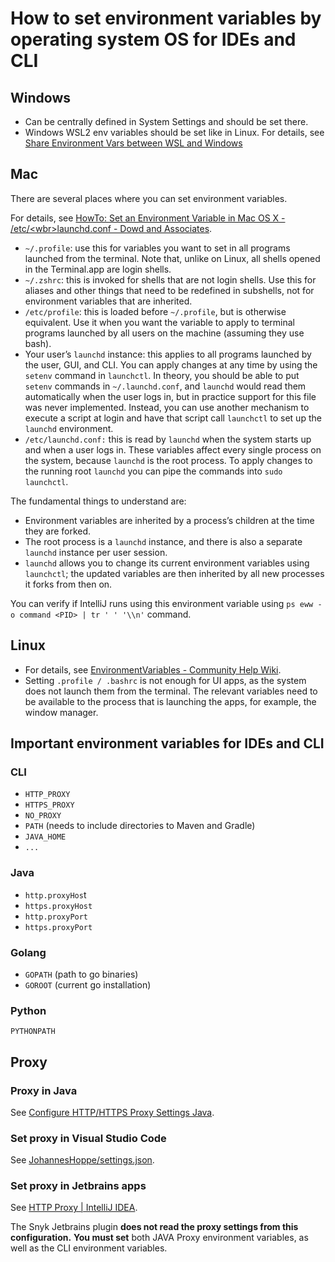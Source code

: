 # How to set environment variables by operating system OS for IDEs and CLI

## Windows <a href="#windows" id="windows"></a>

* Can be centrally defined in System Settings and should be set there.
* Windows WSL2 env variables should be set like in Linux. For details, see [Share Environment Vars between WSL and Windows](https://devblogs.microsoft.com/commandline/share-environment-vars-between-wsl-and-windows/)

## Mac <a href="#mac" id="mac"></a>

There are several places where you can set environment variables.

For details, see [HowTo: Set an Environment Variable in Mac OS X - /etc/\<wbr>launchd.conf - Dowd and Associates](http://www.dowdandassociates.com/blog/content/howto-set-an-environment-variable-in-mac-os-x-slash-etc-slash-launchd-dot-conf/).

* `~/.profile`: use this for variables you want to set in all programs launched from the terminal. Note that, unlike on Linux, all shells opened in the Terminal.app are login shells.
* `~/.zshrc`: this is invoked for shells that are not login shells. Use this for aliases and other things that need to be redefined in subshells, not for environment variables that are inherited.
* `/etc/profile`: this is loaded before `~/.profile`, but is otherwise equivalent. Use it when you want the variable to apply to terminal programs launched by all users on the machine (assuming they use bash).
* Your user’s `launchd` instance: this applies to all programs launched by the user, GUI, and CLI. You can apply changes at any time by using the `setenv` command in `launchctl`. In theory, you should be able to put `setenv` commands in `~/.launchd.conf`, and `launchd` would read them automatically when the user logs in, but in practice support for this file was never implemented. Instead, you can use another mechanism to execute a script at login and have that script call `launchctl` to set up the `launchd` environment.
* `/etc/launchd.conf:` this is read by `launchd` when the system starts up and when a user logs in. These variables affect every single process on the system, because `launchd` is the root process. To apply changes to the running root `launchd` you can pipe the commands into `sudo launchctl`.

The fundamental things to understand are:

* Environment variables are inherited by a process’s children at the time they are forked.
* The root process is a `launchd` instance, and there is also a separate `launchd` instance per user session.
* `launchd` allows you to change its current environment variables using `launchctl`; the updated variables are then inherited by all new processes it forks from then on.

You can verify if IntelliJ runs using this environment variable using `ps eww -o command <PID> | tr ' ' '\\n'` command.

## Linux <a href="#linux" id="linux"></a>

* For details, see [EnvironmentVariables - Community Help Wiki](https://help.ubuntu.com/community/EnvironmentVariables#System-wide_environment_variables).
* Setting `.profile / .bashrc` is not enough for UI apps, as the system does not launch them from the terminal. The relevant variables need to be available to the process that is launching the apps, for example, the window manager.

## Important environment variables for IDEs and CLI <a href="#important-environment-variables-for-ides-cli" id="important-environment-variables-for-ides-cli"></a>

### CLI <a href="#cli" id="cli"></a>

* `HTTP_PROXY`
* `HTTPS_PROXY`
* `NO_PROXY`
* `PATH` (needs to include directories to Maven and Gradle)
* `JAVA_HOME`
* `...`

### Java <a href="#java" id="java"></a>

* `http.proxyHos`t
* `https.proxyHost`
* `http.proxyPort`
* `https.proxyPort`

### Golang <a href="#golang" id="golang"></a>

* `GOPATH` (path to go binaries)
* `GOROOT` (current go installation)

### Python <a href="#python" id="python"></a>

`PYTHONPATH`

## Proxy <a href="#proxy" id="proxy"></a>

### Proxy in Java <a href="#proxy-in-java" id="proxy-in-java"></a>

See [Configure HTTP/HTTPS Proxy Settings Java](https://memorynotfound.com/configure-http-proxy-settings-java/).

### Set proxy in Visual Studio Code <a href="#set-proxy-in-visual-studio-code" id="set-proxy-in-visual-studio-code"></a>

See [JohannesHoppe/settings.json](https://gist.github.com/JohannesHoppe/23105342f6580847578701f0ced9d5b0).

### Set proxy in Jetbrains apps <a href="#set-proxy-in-jetbrains-apps" id="set-proxy-in-jetbrains-apps"></a>

See [HTTP Proxy | IntelliJ IDEA](https://www.jetbrains.com/help/idea/settings-http-proxy.html).

The Snyk Jetbrains plugin **does not read the proxy settings from this configuration.** **You must set** both JAVA Proxy environment variables, as well as the CLI environment variables.
